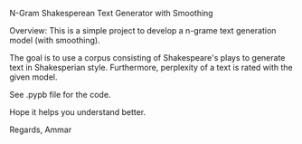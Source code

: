 N-Gram Shakesperean Text Generator with Smoothing

Overview: This is a simple project to develop a n-grame text generation model (with smoothing). 

The goal is to use a corpus consisting of Shakespeare's plays to generate text in Shakesperian style. Furthermore, perplexity of a text is rated with the given model.

See .pypb file for the code.

Hope it helps you understand better.

Regards,
Ammar

